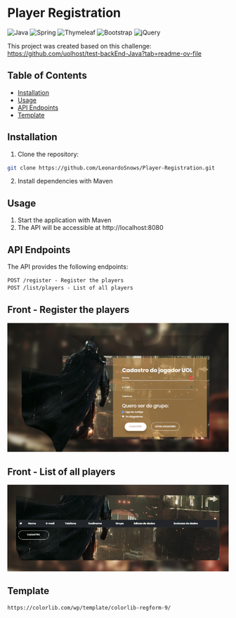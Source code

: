 # Player Registration

![Java](https://img.shields.io/badge/java-%23ED8B00.svg?style=for-the-badge&logo=openjdk&logoColor=black)
![Spring](https://img.shields.io/badge/spring-%236DB33F.svg?style=for-the-badge&logo=spring&logoColor=black)
![Thymeleaf](https://img.shields.io/badge/Thymeleaf-%23005C0F.svg?style=for-the-badge&logo=Thymeleaf&logoColor=white)
![Bootstrap](https://img.shields.io/badge/bootstrap-%238511FA.svg?style=for-the-badge&logo=bootstrap&logoColor=white)
![jQuery](https://img.shields.io/badge/jquery-%230769AD.svg?style=for-the-badge&logo=jquery&logoColor=white)


This project was created based on this challenge: https://github.com/uolhost/test-backEnd-Java?tab=readme-ov-file


## Table of Contents

- [Installation](#installation)
- [Usage](#usage)
- [API Endpoints](#api-endpoints)
- [Template](#template)

## Installation
1. Clone the repository:

```bash
git clone https://github.com/LeonardoSnows/Player-Registration.git
```

2. Install dependencies with Maven


## Usage

1. Start the application with Maven
2. The API will be accessible at http://localhost:8080

## API Endpoints
The API provides the following endpoints:

```markdown
POST /register - Register the players
POST /list/players - List of all players
```

## Front - Register the players
![img.png](img.png)

## Front - List of all players
![img_1.png](img_1.png)

## Template

```markdown
https://colorlib.com/wp/template/colorlib-regform-9/
```